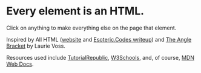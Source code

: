 # Every element is an HTML.

Click on anything to make everything else on the page that element.

Inspired by All HTML ([website](https://esoteric.codes/blog/all-html) and [Esoteric.Codes writeup](https://esoteric.codes/blog/all-html)) and [The Angle Bracket](https://theanglebracket.com/) by Laurie Voss.

Resources used include [TutorialRepublic](https://www.tutorialrepublic.com/html-reference/html5-tags.php), [W3Schools](https://www.w3schools.com/cssref/css_default_values.asp), and, of course, [MDN Web Docs](https://developer.mozilla.org/en-US/docs/Web/API/Element).
